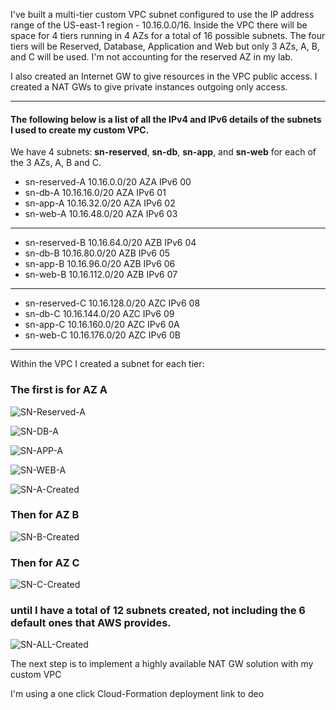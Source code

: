 I've built a multi-tier custom VPC subnet configured to use the IP address range of the US-east-1 region - 10.16.0.0/16. Inside the VPC there will be space for 4 tiers running in 4 AZs for a total of 16 possible subnets. The four tiers will be Reserved, Database, Application and Web but only 3 AZs, A, B, and C will be used. I'm not accounting for the reserved AZ in my lab.

I also created an Internet GW to give resources in the VPC public access. I created a NAT GWs to give private instances outgoing only access.

---

<b><h4>The following below is a list of all the IPv4 and IPv6 details of the subnets I used to create my custom VPC.</b></h4>


We have 4 subnets: <b>sn-reserved</b>, <b>sn-db</b>, <b>sn-app</b>, and <b>sn-web</b> for each of the 3 AZs, A, B and C.

- sn-reserved-A 10.16.0.0/20 AZA IPv6 00
- sn-db-A 10.16.16.0/20 AZA IPv6 01
- sn-app-A 10.16.32.0/20 AZA IPv6 02
- sn-web-A 10.16.48.0/20 AZA IPv6 03
----
- sn-reserved-B 10.16.64.0/20 AZB IPv6 04
- sn-db-B 10.16.80.0/20 AZB IPv6 05
- sn-app-B 10.16.96.0/20 AZB IPv6 06
- sn-web-B 10.16.112.0/20 AZB IPv6 07
----
- sn-reserved-C 10.16.128.0/20 AZC IPv6 08
- sn-db-C 10.16.144.0/20 AZC IPv6 09
- sn-app-C 10.16.160.0/20 AZC IPv6 0A
- sn-web-C 10.16.176.0/20 AZC IPv6 0B
---
Within the VPC I created a subnet for each tier:

<h3>The first is for AZ A</h3>

![SN-Reserved-A](https://github.com/user-attachments/assets/92efb0a2-6cf1-4d2f-b29a-c7d4d0cf2268)

![SN-DB-A](https://github.com/user-attachments/assets/01ca8d99-685d-4a2d-b09b-0ae710530bb1)

![SN-APP-A](https://github.com/user-attachments/assets/53c1adbc-0d72-4275-b0b2-9aa34cbd9cff)

![SN-WEB-A](https://github.com/user-attachments/assets/d0a9f367-709a-418d-9f8d-8df8c860a4af)

![SN-A-Created](https://github.com/user-attachments/assets/202d7ea9-b646-4734-8a0e-77a95c80f7b8)

<h3>Then for AZ B</h3>

![SN-B-Created](https://github.com/user-attachments/assets/97a5f94f-5c6f-43df-9fb7-d85fabc93743)

<h3>Then for AZ C</h3>

![SN-C-Created](https://github.com/user-attachments/assets/25ee77dd-ca21-4c33-b881-681cad000e8a)

<h3>until I have a total of 12 subnets created, not including the 6 default ones that AWS provides.</h3>

![SN-ALL-Created](https://github.com/user-attachments/assets/a2a63c8a-5471-4985-8ae6-8f1ab25fd287)


The next step is to implement a highly available NAT GW solution with my custom VPC 

I'm using a one click Cloud-Formation deployment link to deo


